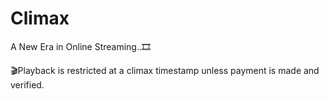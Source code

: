 # Climax
A New Era in Online Streaming..🎞️

🎬Playback is restricted at a climax timestamp unless payment is made and verified.
